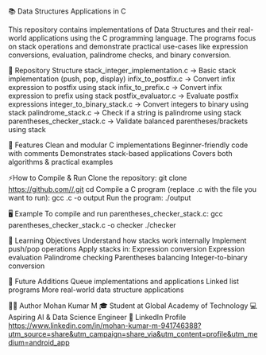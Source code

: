 📚 Data Structures Applications in C

This repository contains implementations of Data Structures and their real-world applications using the C programming language.
The programs focus on stack operations and demonstrate practical use-cases like expression conversions, evaluation, palindrome checks, and binary conversion.

📂 Repository Structure
stack_integer_implementation.c → Basic stack implementation (push, pop, display)
infix_to_postfix.c → Convert infix expression to postfix using stack
infix_to_prefix.c → Convert infix expression to prefix using stack
postfix_evaluator.c → Evaluate postfix expressions
integer_to_binary_stack.c → Convert integers to binary using stack
palindrome_stack.c → Check if a string is palindrome using stack
parentheses_checker_stack.c → Validate balanced parentheses/brackets using stack

🚀 Features
Clean and modular C implementations
Beginner-friendly code with comments
Demonstrates stack-based applications
Covers both algorithms & practical examples

⚡How to Compile & Run
Clone the repository:
git clone https://github.com//.git cd
Compile a C program (replace .c with the file you want to run):
gcc .c -o output
Run the program:
./output

🖥️ Example To compile and run parentheses_checker_stack.c:
gcc parentheses_checker_stack.c -o checker
./checker

📘 Learning Objectives
Understand how stacks work internally
Implement push/pop operations
Apply stacks in:
Expression conversion
Expression evaluation
Palindrome checking
Parentheses balancing
Integer-to-binary conversion

🌱 Future Additions
Queue implementations and applications
Linked list programs
More real-world data structure applications

👩‍💻 Author
Mohan Kumar M 🎓 Student at Global Academy of Technology 💻 Aspiring AI & Data Science Engineer 🔗 LinkedIn Profile
https://www.linkedin.com/in/mohan-kumar-m-941746388?utm_source=share&utm_campaign=share_via&utm_content=profile&utm_medium=android_app
